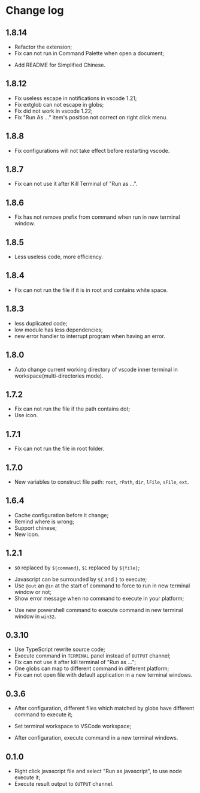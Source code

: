 # Change log

## 1.8.14
* Refactor the extension;
* Fix can not run in Command Palette when open a document;
+ Add README for Simplified Chinese.

## 1.8.12
* Fix useless escape in notifications in vscode 1.21;
* Fix extglob can not escape in globs;
* Fix did not work in vscode 1.22;
* Fix "Run As ..." item's position not correct on right click menu.

## 1.8.8
* Fix configurations will not take effect before restarting vscode.

## 1.8.7
* Fix can not use it after Kill Terminal of "Run as ...".

## 1.8.6
* Fix has not remove prefix from command when run in new terminal window.

## 1.8.5
* Less useless code, more efficiency.

## 1.8.4
* Fix can not run the file if it is in root and contains white space.

## 1.8.3
* less duplicated code;
* low module has less dependencies;
* new error handler to interrupt program when having an error.

## 1.8.0
+ Auto change current working directory of vscode inner terminal in workspace(multi-directories mode).

## 1.7.2
* Fix can not run the file if the path contains dot;
* Use icon.

## 1.7.1
* Fix can not run the file in root folder.

## 1.7.0
+ New variables to construct file path: `root`, `rPath`, `dir`, `lFile`, `sFile`, `ext`.

## 1.6.4
+ Cache configuration before it change;
+ Remind where is wrong;
+ Support chinese;
+ New icon.

## 1.2.1
* `$0` replaced by `${command}`, `$1` replaced by `${file}`;
+ Javascript can be surrounded by `${` and `}` to execute;
+ Use `@out` an `@in` at the start of command to force to run in new terminal window or not;
+ Show error message when no command to execute in your platform;
* Use new powershell command to execute command in new terminal window in `win32`.

## 0.3.10
* Use TypeScript rewrite source code;
* Execute command in `TERMINAL` panel instead of `OUTPUT` channel;
* Fix can not use it after kill terminal of "Run as ...";
* One globs can map to different command in different platform;
* Fix can not open file with default application in a new terminal windows.

## 0.3.6
+ After configuration, different files which matched by globs have different command to execute it;
* Set terminal workspace to VSCode workspace;
+ After configuration, execute command in a new terminal windows.

## 0.1.0
+ Right click javascript file and select "Run as javascript", to use node execute it;
+ Execute result output to `OUTPUT` channel.